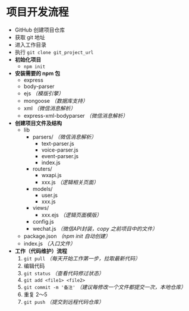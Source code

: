 # 项目开发流程

- GitHub 创建项目仓库
- 获取 git 地址
- 进入工作目录
- 执行 `git clone git_project_url`
- **初始化项目**
    - `npm init`
- **安装需要的 npm 包**
    - express
    - body-parser
    - ejs _（模版引擎）_
    - mongoose _（数据库支持）_
    - xml _（微信消息解析）_
    - express-xml-bodyparser _（微信消息解析）_
- **创建项目文件及结构**
    - lib
        - parsers/ _（微信消息解析）_
            - text-parser.js
            - voice-parser.js
            - event-parser.js
            - index.js
        - routers/
            - wxapi.js
            - xxx.js _（逻辑相关页面）_
        - models/
            - user.js
            - xxx.js
        - views/
            - xxx.ejs _（逻辑页面模版）_
        - config.js
        - wechat.js _（微信API封装，copy 之前项目中的文件）_
    - package.json _（npm init 自动创建）_
    - index.js _（入口文件）_
- **工作（代码维护）流程**
    1. `git pull` _（每天开始工作第一步，拉取最新代码）_
    1. 编辑代码
    1. `git status` _（查看代码修过状态）_
    1. `git add <file1> <file2>`
    1. `git commit -m '备注'` _（建议每修改一个文件都提交一次，本地仓库）_
    1. 重复 2～5
    1. `git push` _（提交到远程代码仓库）_
